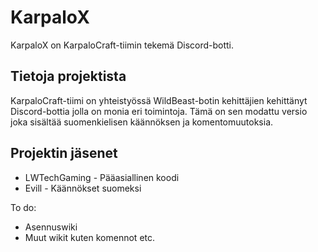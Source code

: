 # KarpaloX
KarpaloX on KarpaloCraft-tiimin tekemä Discord-botti.

## Tietoja projektista
KarpaloCraft-tiimi on yhteistyössä WildBeast-botin kehittäjien kehittänyt Discord-bottia jolla on monia eri toimintoja. Tämä on sen modattu versio joka sisältää suomenkielisen käännöksen ja komentomuutoksia.

## Projektin jäsenet

- LWTechGaming - Pääasiallinen koodi
- Evill - Käännökset suomeksi

To do:

- Asennuswiki
- Muut wikit kuten komennot etc.
